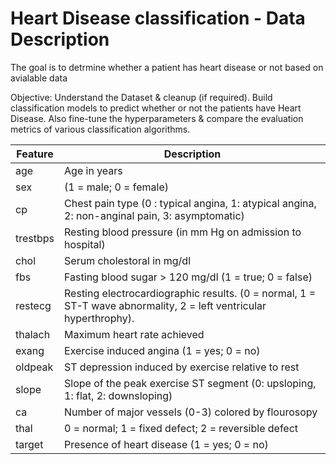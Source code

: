 # Heart Disease classification - Data Description

The goal is to detrmine whether a patient has heart disease or not based on avialable data

Objective:
    Understand the Dataset & cleanup (if required).
    Build classification models to predict whether or not the patients have Heart Disease.
    Also fine-tune the hyperparameters & compare the evaluation metrics of various classification algorithms.


| Feature   | Description                                                  |
|-----------|--------------------------------------------------------------|
| age       | Age in years                                                 |
| sex       | (1 = male; 0 = female)                                      |
| cp        | Chest pain type  (0 : typical angina, 1: atypical angina, 2: non-anginal pain, 3: asymptomatic)           |
| trestbps  | Resting blood pressure (in mm Hg on admission to hospital)  |
| chol      | Serum cholestoral in mg/dl                                   |
| fbs       | Fasting blood sugar > 120 mg/dl (1 = true; 0 = false)       |
| restecg   | Resting electrocardiographic results. (0 = normal, 1 = ST-T wave abnormality, 2 = left ventricular hyperthrophy).           |
| thalach   | Maximum heart rate achieved                                 |
| exang     | Exercise induced angina (1 = yes; 0 = no)                   |
| oldpeak   | ST depression induced by exercise relative to rest           |
| slope     | Slope of the peak exercise ST segment  (0: upsloping, 1: flat, 2: downsloping)              |
| ca        | Number of major vessels (0-3) colored by flourosopy         |
| thal      | 0 = normal; 1 = fixed defect; 2 = reversible defect         |
| target    | Presence of heart disease (1 = yes; 0 = no)                 |